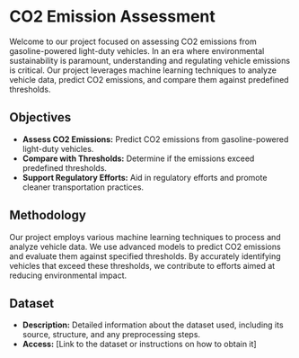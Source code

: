 # CO2 Emission Assessment

Welcome to our project focused on assessing CO2 emissions from gasoline-powered light-duty vehicles. In an era where environmental sustainability is paramount, understanding and regulating vehicle emissions is critical. Our project leverages machine learning techniques to analyze vehicle data, predict CO2 emissions, and compare them against predefined thresholds.

## Objectives

- **Assess CO2 Emissions:** Predict CO2 emissions from gasoline-powered light-duty vehicles.
- **Compare with Thresholds:** Determine if the emissions exceed predefined thresholds.
- **Support Regulatory Efforts:** Aid in regulatory efforts and promote cleaner transportation practices.

## Methodology

Our project employs various machine learning techniques to process and analyze vehicle data. We use advanced models to predict CO2 emissions and evaluate them against specified thresholds. By accurately identifying vehicles that exceed these thresholds, we contribute to efforts aimed at reducing environmental impact.

## Dataset

- **Description:** Detailed information about the dataset used, including its source, structure, and any preprocessing steps.
- **Access:** [Link to the dataset or instructions on how to obtain it]



